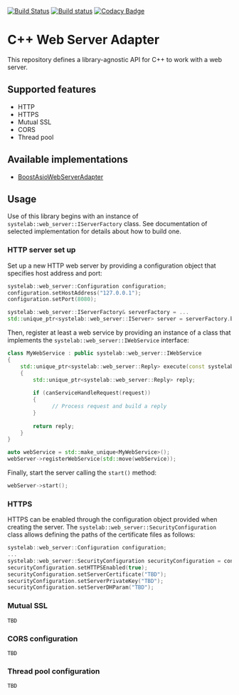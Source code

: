 [![Build Status](https://travis-ci.org/systelab/cpp-webserver-adapter.svg?branch=master)](https://travis-ci.org/systelab/cpp-webserver-adapter)
[![Build status](https://ci.appveyor.com/api/projects/status/b2yacbbo5x9hp8cy?svg=true)](https://ci.appveyor.com/project/systelab/cpp-webserver-adapter)
[![Codacy Badge](https://api.codacy.com/project/badge/Grade/cdb01d96abbd49ba92ffb0edcff71988)](https://www.codacy.com/app/systelab/cpp-webserver-adapter?utm_source=github.com&amp;utm_medium=referral&amp;utm_content=systelab/cpp-webserver-adapter&amp;utm_campaign=Badge_Grade)

# C++ Web Server Adapter

This repository defines a library-agnostic API for C++ to work with a web server.

## Supported features

* HTTP
* HTTPS
* Mutual SSL
* CORS
* Thread pool

## Available implementations

* [BoostAsioWebServerAdapter](https://github.com/systelab/cpp-boostasio-webserver-adapter)

## Usage

Use of this library begins with an instance of `systelab::web_server::IServerFactory` class. See documentation of selected implementation for details about how to build one.

### HTTP server set up

Set up a new HTTP web server by providing a configuration object that specifies host address and port:

```cpp
systelab::web_server::Configuration configuration;
configuration.setHostAddress("127.0.0.1");
configuration.setPort(8080);

systelab::web_server::IServerFactory& serverFactory = ...
std::unique_ptr<systelab::web_server::IServer> server = serverFactory.buildServer(configuration);
```

Then, register at least a web service by providing an instance of a class that implements the `systelab::web_server::IWebService` interface:

```cpp
class MyWebService : public systelab::web_server::IWebService
{
    std::unique_ptr<systelab::web_server::Reply> execute(const systelab::web_server::Request& request)
    {
        std::unique_ptr<systelab::web_server::Reply> reply;
	
        if (canServiceHandleRequest(request))
        {
	          // Process request and build a reply
        }
	
        return reply;
    }
}

auto webService = std::make_unique<MyWebService>();
webServer->registerWebService(std::move(webService));
```

Finally, start the server calling the `start()` method:

```cpp
webServer->start();
```

### HTTPS

HTTPS can be enabled through the configuration object provided when creating the server. The `systelab::web_server::SecurityConfiguration` class allows defining the paths of the certificate files as follows:

```cpp
systelab::web_server::Configuration configuration;
...
systelab::web_server::SecurityConfiguration securityConfiguration = configuration.getSecurityConfiguration();
securityConfiguration.setHTTPSEnabled(true);
securityConfiguration.setServerCertificate("TBD");
securityConfiguration.setServerPrivateKey("TBD");
securityConfiguration.setServerDHParam("TBD");
```

### Mutual SSL

`TBD`

### CORS configuration

`TBD`

### Thread pool configuration

`TBD`

